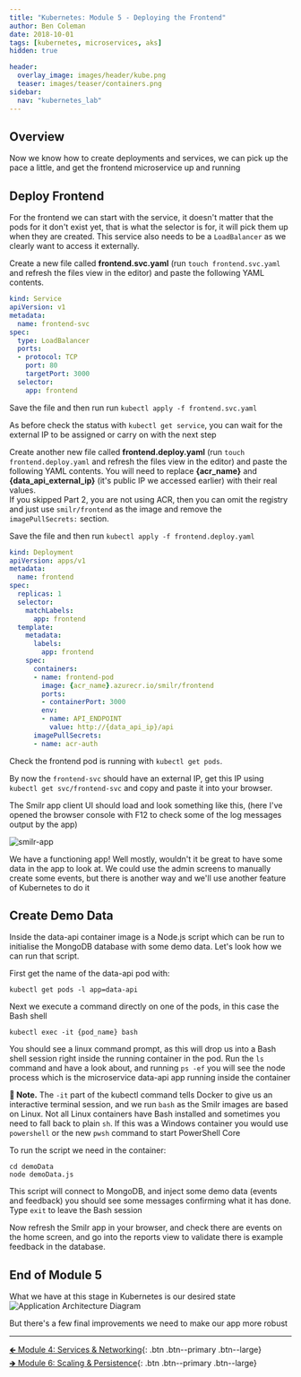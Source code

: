 ```yaml
---
title: "Kubernetes: Module 5 - Deploying the Frontend"
author: Ben Coleman
date: 2018-10-01
tags: [kubernetes, microservices, aks]
hidden: true

header:
  overlay_image: images/header/kube.png
  teaser: images/teaser/containers.png
sidebar:
  nav: "kubernetes_lab"  
---
```


## Overview
Now we know how to create deployments and services, we can pick up the pace a little, and get the frontend microservice up and running 

## Deploy Frontend
For the frontend we can start with the service, it doesn't matter that the pods for it don't exist yet, that is what the selector is for, it will pick them up when they are created. This service also needs to be a `LoadBalancer` as we clearly want to access it externally.

Create a new file called **frontend.svc.yaml** (run `touch frontend.svc.yaml` and refresh the files view in the editor) and paste the following YAML contents.
```yaml
kind: Service
apiVersion: v1
metadata:
  name: frontend-svc
spec:
  type: LoadBalancer
  ports:
  - protocol: TCP
    port: 80
    targetPort: 3000
  selector:
    app: frontend
```
Save the file and then run run `kubectl apply -f frontend.svc.yaml`

As before check the status with `kubectl get service`, you can wait for the external IP to be assigned or carry on with the next step

Create another new file called **frontend.deploy.yaml** (run `touch frontend.deploy.yaml` and refresh the files view in the editor) and paste the following YAML contents. You will need to replace **{acr_name}** and **{data_api_external_ip}** (it's public IP we accessed earlier) with their real values.  
If you skipped Part 2, you are not using ACR, then you can omit the registry and just use `smilr/frontend` as the image and remove the `imagePullSecrets:` section.

Save the file and then run `kubectl apply -f frontend.deploy.yaml`
```yaml
kind: Deployment
apiVersion: apps/v1
metadata:
  name: frontend
spec:
  replicas: 1
  selector:
    matchLabels:
      app: frontend
  template:
    metadata:
      labels:
        app: frontend
    spec:
      containers:
      - name: frontend-pod
        image: {acr_name}.azurecr.io/smilr/frontend
        ports:
        - containerPort: 3000
        env:
        - name: API_ENDPOINT
          value: http://{data_api_ip}/api
      imagePullSecrets:
      - name: acr-auth
```
Check the frontend pod is running with `kubectl get pods`. 

By now the `frontend-svc` should have an external IP, get this IP using `kubectl get svc/frontend-svc` and copy and paste it into your browser. 

The Smilr app client UI should load and look something like this, (here I've opened the browser console with F12 to check some of the log messages output by the app)

![smilr-app](../images/smilr1.png)

We have a functioning app! Well mostly, wouldn't it be great to have some data in the app to look at. We could use the admin screens to manually create some events, but there is another way and we'll use another feature of Kubernetes to do it

## Create Demo Data
Inside the data-api container image is a Node.js script which can be run to initialise the MongoDB database with some demo data. Let's look how we can run that script.

First get the name of the data-api pod with:
```
kubectl get pods -l app=data-api
```

Next we execute a command directly on one of the pods, in this case the Bash shell 
```
kubectl exec -it {pod_name} bash
```
You should see a linux command prompt, as this will drop us into a Bash shell session right inside the running container in the pod. Run the `ls` command and have a look about, and running `ps -ef` you will see the node process which is the microservice data-api app running inside the container 

**💬 Note.**  The `-it` part of the kubectl command tells Docker to give us an interactive terminal session, and we run `bash` as the Smilr images are based on Linux. Not all Linux containers have Bash installed and sometimes you need to fall back to plain `sh`. If this was a Windows container you would use `powershell` or the new `pwsh` command to start PowerShell Core

To run the script we need in the container:
```
cd demoData
node demoData.js
```
This script will connect to MongoDB, and inject some demo data (events and feedback) you should see some messages confirming what it has done. Type `exit` to leave the Bash session 

Now refresh the Smilr app in your browser, and check there are events on the home screen, and go into the reports view to validate there is example feedback in the database.

## End of Module 5
What we have at this stage in Kubernetes is our desired state
![Application Architecture Diagram](../images/arch.png)

But there's a few final improvements we need to make our app more robust

---

[🡸 Module 4: Services & Networking](../part4){: .btn .btn--primary .btn--large}  
[🡺 Module 6: Scaling & Persistence](../part6){: .btn .btn--primary .btn--large} 
